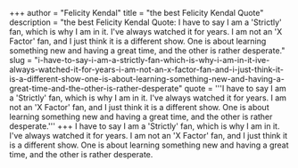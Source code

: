 +++
author = "Felicity Kendal"
title = "the best Felicity Kendal Quote"
description = "the best Felicity Kendal Quote: I have to say I am a 'Strictly' fan, which is why I am in it. I've always watched it for years. I am not an 'X Factor' fan, and I just think it is a different show. One is about learning something new and having a great time, and the other is rather desperate."
slug = "i-have-to-say-i-am-a-strictly-fan-which-is-why-i-am-in-it-ive-always-watched-it-for-years-i-am-not-an-x-factor-fan-and-i-just-think-it-is-a-different-show-one-is-about-learning-something-new-and-having-a-great-time-and-the-other-is-rather-desperate"
quote = '''I have to say I am a 'Strictly' fan, which is why I am in it. I've always watched it for years. I am not an 'X Factor' fan, and I just think it is a different show. One is about learning something new and having a great time, and the other is rather desperate.'''
+++
I have to say I am a 'Strictly' fan, which is why I am in it. I've always watched it for years. I am not an 'X Factor' fan, and I just think it is a different show. One is about learning something new and having a great time, and the other is rather desperate.
